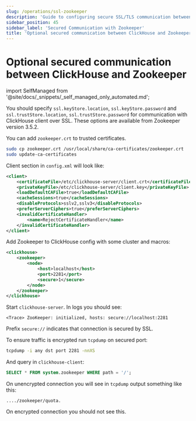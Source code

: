 ```yaml
---
slug: /operations/ssl-zookeeper
description: 'Guide to configuring secure SSL/TLS communication between ClickHouse and ZooKeeper'
sidebar_position: 45
sidebar_label: 'Secured Communication with Zookeeper'
title: 'Optional secured communication between ClickHouse and Zookeeper'
---
```


# Optional secured communication between ClickHouse and Zookeeper
import SelfManaged from '@site/docs/_snippets/_self_managed_only_automated.md';

<SelfManaged />

You should specify `ssl.keyStore.location`, `ssl.keyStore.password` and `ssl.trustStore.location`, `ssl.trustStore.password` for communication with ClickHouse client over SSL. These options are available from Zookeeper version 3.5.2.

You can add `zookeeper.crt` to trusted certificates.

``` bash
sudo cp zookeeper.crt /usr/local/share/ca-certificates/zookeeper.crt
sudo update-ca-certificates
```

Client section in `config.xml` will look like:

``` xml
<client>
    <certificateFile>/etc/clickhouse-server/client.crt</certificateFile>
    <privateKeyFile>/etc/clickhouse-server/client.key</privateKeyFile>
    <loadDefaultCAFile>true</loadDefaultCAFile>
    <cacheSessions>true</cacheSessions>
    <disableProtocols>sslv2,sslv3</disableProtocols>
    <preferServerCiphers>true</preferServerCiphers>
    <invalidCertificateHandler>
        <name>RejectCertificateHandler</name>
    </invalidCertificateHandler>
</client>
```

Add Zookeeper to ClickHouse config with some cluster and macros:

``` xml
<clickhouse>
    <zookeeper>
        <node>
            <host>localhost</host>
            <port>2281</port>
            <secure>1</secure>
        </node>
    </zookeeper>
</clickhouse>
```

Start `clickhouse-server`. In logs you should see:

```text
<Trace> ZooKeeper: initialized, hosts: secure://localhost:2281
```

Prefix `secure://` indicates that connection is secured by SSL.

To ensure traffic is encrypted run `tcpdump` on secured port:

```bash
tcpdump -i any dst port 2281 -nnXS
```

And query in `clickhouse-client`:

```sql
SELECT * FROM system.zookeeper WHERE path = '/';
```

On unencrypted connection you will see in `tcpdump` output something like this:

```text
..../zookeeper/quota.
```

On encrypted connection you should not see this.
